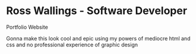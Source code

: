# Ross Wallings - Software Developer
Portfolio Website

Gonna make this look cool and epic using my powers of mediocre html and css and no professional experience of graphic design
